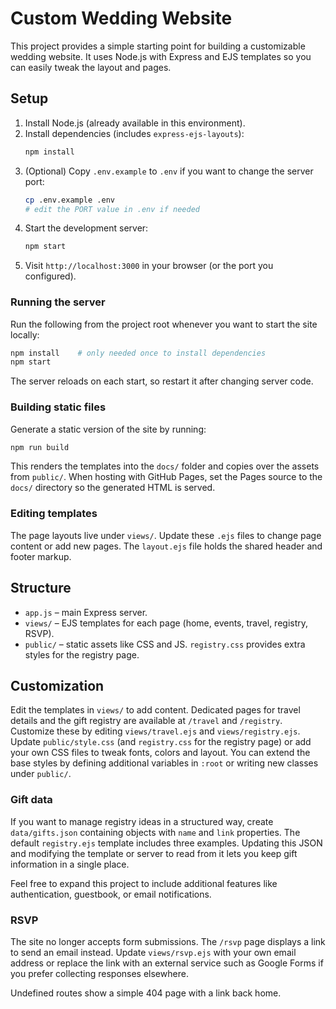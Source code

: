 # Custom Wedding Website

This project provides a simple starting point for building a customizable wedding website. It uses Node.js with Express and EJS templates so you can easily tweak the layout and pages.

## Setup

1. Install Node.js (already available in this environment).
2. Install dependencies (includes `express-ejs-layouts`):
   ```bash
   npm install
   ```
3. (Optional) Copy `.env.example` to `.env` if you want to change the server
   port:
   ```bash
   cp .env.example .env
   # edit the PORT value in .env if needed
   ```
4. Start the development server:
   ```bash
   npm start
   ```
5. Visit `http://localhost:3000` in your browser (or the port you configured).

### Running the server

Run the following from the project root whenever you want to start the site locally:

```bash
npm install    # only needed once to install dependencies
npm start
```

The server reloads on each start, so restart it after changing server code.

### Building static files

Generate a static version of the site by running:

```bash
npm run build
```

This renders the templates into the `docs/` folder and copies over the assets
from `public/`. When hosting with GitHub Pages, set the Pages source to the
`docs/` directory so the generated HTML is served.

### Editing templates

The page layouts live under `views/`. Update these `.ejs` files to change page
content or add new pages. The `layout.ejs` file holds the shared header and
footer markup.

## Structure

- `app.js` – main Express server.
- `views/` – EJS templates for each page (home, events, travel, registry, RSVP).
- `public/` – static assets like CSS and JS. `registry.css` provides extra styles for the registry page.

## Customization

Edit the templates in `views/` to add content. Dedicated pages for travel details
and the gift registry are available at `/travel` and `/registry`. Customize these
by editing `views/travel.ejs` and `views/registry.ejs`. Update `public/style.css`
(and `registry.css` for the registry page) or add your own CSS files to tweak
fonts, colors and layout. You can extend the base styles by defining additional
variables in `:root` or writing new classes under `public/`.

### Gift data

If you want to manage registry ideas in a structured way, create
`data/gifts.json` containing objects with `name` and `link` properties. The
default `registry.ejs` template includes three examples. Updating this JSON and
modifying the template or server to read from it lets you keep gift information
in a single place.

Feel free to expand this project to include additional features like authentication, guestbook, or email notifications.

### RSVP

The site no longer accepts form submissions. The `/rsvp` page displays a link
to send an email instead. Update `views/rsvp.ejs` with your own email address
or replace the link with an external service such as Google Forms if you prefer
collecting responses elsewhere.

Undefined routes show a simple 404 page with a link back home.
